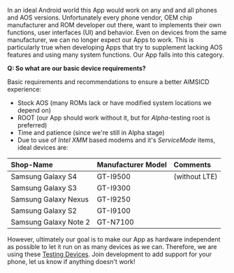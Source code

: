 In an ideal Android world this App would work on any and and all phones and AOS versions. Unfortunately every phone vendor, OEM chip manufacturer and ROM developer out there, want to implements their own functions, user interfaces (UI) and behavior. Even on devices from the same manufacturer, we can no longer expect our Apps to work. This is particularly true when developing Apps that try to supplement lacking AOS features and using many system functions. Our App falls into this category.

**Q: So what are our basic device requirements?**

Basic requirements and recommendations to ensure a better AIMSICD experience:

* Stock AOS (many ROMs lack or have modified system locations we depend on)
* ROOT (our App should work without it, but for *Alpha*-testing root is preferred)
* Time and patience (since we're still in Alpha stage)
* Due to use of *Intel XMM* based modems and it's *ServiceMode* items, ideal devices are: 

| Shop-Name | Manufacturer Model | Comments |
|:--------- |:------------------ |:-------- |
 Samsung Galaxy S4 |    GT-I9500 | (without LTE)
 Samsung Galaxy S3 |    GT-I9300 |
 Samsung Galaxy Nexus | GT-I9250 |
 Samsung Galaxy S2 | GT-I9100 |
 Samsung Galaxy Note 2 | GT-N7100 |

However, ultimately our goal is to make our App as hardware independent as possible to let it run on as many devices as we can. Therefore, we are using these [Testing Devices](https://github.com/SecUpwN/Android-IMSI-Catcher-Detector/wiki/Testing-Devices). Join development to add support for your phone, let us know if anything doesn't work!

